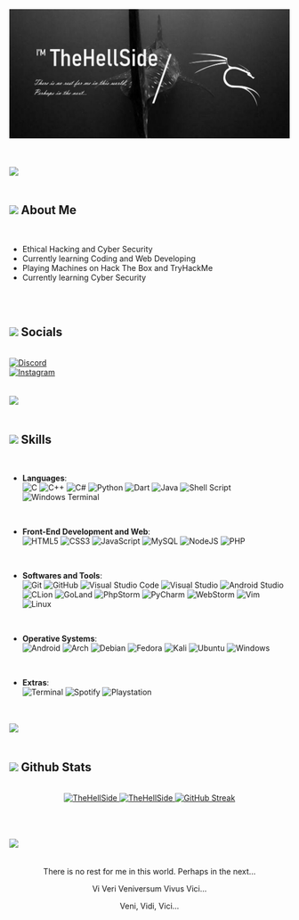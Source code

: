 <img alt="TheHellSide" src="Header.png" max-width=100%>


<br><br>
   <img src="https://user-images.githubusercontent.com/73097560/115834477-dbab4500-a447-11eb-908a-139a6edaec5c.gif">
<br><br>
 
## <img src="https://user-images.githubusercontent.com/74038190/216120974-24a76b31-7f39-41f1-a38f-b3c1377cc612.png" width ="35"><b> About Me</b>
<br>

- Ethical Hacking and Cyber Security
- Currently learning Coding and Web Developing
- Playing Machines on Hack The Box and TryHackMe
- Currently learning Cyber Security


<br>
<br>


## <img src="https://cliply.co/wp-content/uploads/2019/12/371903520_SOCIAL_ICONS_TRANSPARENT_400px.gif" width ="35"><b> Socials</b>
<br>

<div>
      <a href="https://discord.com/invite/mNAhNX7Z">
   	   <img alt="Discord" src="https://img.shields.io/badge/Discord-%235865F2.svg?style=for-the-badge&logo=discord&logoColor=white"/>
      </a>
   <br>
      <a href="https://www.instagram.com/fabio.unknown?igsh=MXdiMHV3MGJud2VwMQ==">
	   <img alt="Instagram" src="https://img.shields.io/badge/Instagram-%23E4405F.svg?style=for-the-badge&logo=Instagram&logoColor=white"/>
      </a>
   <br>
</div>
<!--
<div>
      <a href="https://404">
	   <img alt="Linkedin" src="https://img.shields.io/badge/linkedin-%230077B5.svg?style=for-the-badge&logo=linkedin&logoColor=white"/>
      </a>
   <br>
       <a href="https://404">
	   <img alt="Snapchat" src="https://img.shields.io/badge/Snapchat-%23FFFC00.svg?style=for-the-badge&logo=Snapchat&logoColor=white"/>
      </a>
   <br>
      <a href="https://404">
	   <img alt="Telegram" src="https://img.shields.io/badge/Telegram-2CA5E0?style=for-the-badge&logo=telegram&logoColor=white"/>
      </a>
   <br>
      <a href="https://404">
	   <img alt="WhatsApp" src="https://img.shields.io/badge/WhatsApp-25D366?style=for-the-badge&logo=whatsapp&logoColor=white"/>
      </a>
   <br>
      <a href="https://404">
	   <img alt="X" src="https://img.shields.io/badge/X-%23000000.svg?style=for-the-badge&logo=X&logoColor=white"/>
      </a>
</div>
-->
<br><br>
   <img src="https://user-images.githubusercontent.com/73097560/115834477-dbab4500-a447-11eb-908a-139a6edaec5c.gif">
<br><br>


## <img src="https://media2.giphy.com/media/QssGEmpkyEOhBCb7e1/giphy.gif?cid=ecf05e47a0n3gi1bfqntqmob8g9aid1oyj2wr3ds3mg700bl&rid=giphy.gif" width ="35"><b> Skills</b>
<br>

<p align="center">

- **Languages**:
  <br>
    ![C](https://img.shields.io/badge/C%20-%232370ED.svg?style=for-the-badge&logo=c&logoColor=white)
    ![C++](https://img.shields.io/badge/C++%20-%2300599C.svg?style=for-the-badge&logo=c%2B%2B&logoColor=white)
    ![C#](https://img.shields.io/badge/c%23-%23239120.svg?style=for-the-badge&logo=csharp&logoColor=white)
    ![Python](https://img.shields.io/badge/Python%20-%2314354C.svg?style=for-the-badge&logo=python&logoColor=white)
    ![Dart](https://img.shields.io/badge/dart-%230175C2.svg?style=for-the-badge&logo=dart&logoColor=white)
    ![Java](https://img.shields.io/badge/java-%23ED8B00.svg?style=for-the-badge&logo=openjdk&logoColor=white)
    ![Shell Script](https://img.shields.io/badge/shell_script-%23121011.svg?style=for-the-badge&logo=gnu-bash&logoColor=white)
    ![Windows Terminal](https://img.shields.io/badge/Windows%20Terminal-%234D4D4D.svg?style=for-the-badge&logo=windows-terminal&logoColor=white)
<br>   
    
- **Front-End Development and Web**:
  <br>
   ![HTML5](https://img.shields.io/badge/HTML5%20-%23E34F26.svg?style=for-the-badge&logo=html5&logoColor=white)
   ![CSS3](https://img.shields.io/badge/CSS%20-%231572B6.svg?style=for-the-badge&logo=css3&logoColor=white)
   ![JavaScript](https://img.shields.io/badge/JavaScript%20-%23F7DF1E.svg?style=for-the-badge&logo=javascript&logoColor=black)
   ![MySQL](https://img.shields.io/badge/mysql-4479A1.svg?style=for-the-badge&logo=mysql&logoColor=white)
   ![NodeJS](https://img.shields.io/badge/node.js-6DA55F?style=for-the-badge&logo=node.js&logoColor=white)
   ![PHP](https://img.shields.io/badge/php-%23777BB4.svg?style=for-the-badge&logo=php&logoColor=white)
<br>

- **Softwares and Tools**:
  <br>
    ![Git](https://img.shields.io/badge/git-%23F05033.svg?style=for-the-badge&logo=git&logoColor=white)
    ![GitHub](https://img.shields.io/badge/github-%23121011.svg?style=for-the-badge&logo=github&logoColor=white)
    ![Visual Studio Code](https://img.shields.io/badge/Visual%20Studio%20Code-0078d7.svg?style=for-the-badge&logo=visual-studio-code&logoColor=white)
    ![Visual Studio](https://img.shields.io/badge/Visual%20Studio-5C2D91.svg?style=for-the-badge&logo=visual-studio&logoColor=white)
    ![Android Studio](https://img.shields.io/badge/android%20studio-346ac1?style=for-the-badge&logo=android%20studio&logoColor=white)
    ![CLion](https://img.shields.io/badge/CLion-black?style=for-the-badge&logo=clion&logoColor=white)
    ![GoLand](https://img.shields.io/badge/GoLand-0f0f0f?&style=for-the-badge&logo=goland&logoColor=white)
    ![PhpStorm](https://img.shields.io/badge/phpstorm-143?style=for-the-badge&logo=phpstorm&logoColor=black&color=black&labelColor=darkorchid)
    ![PyCharm](https://img.shields.io/badge/pycharm-143?style=for-the-badge&logo=pycharm&logoColor=black&color=black&labelColor=green)
    ![WebStorm](https://img.shields.io/badge/webstorm-143?style=for-the-badge&logo=webstorm&logoColor=white&color=black)
    ![Vim](https://img.shields.io/badge/VIM-%2311AB00.svg?style=for-the-badge&logo=vim&logoColor=white)
    ![Linux](https://img.shields.io/badge/Linux-FCC624?style=for-the-badge&logo=linux&logoColor=black) 
<br>

- **Operative Systems**:
  <br>
    ![Android](https://img.shields.io/badge/Android-3DDC84?style=for-the-badge&logo=android&logoColor=white)
    ![Arch](https://img.shields.io/badge/Arch%20Linux-1793D1?logo=arch-linux&logoColor=fff&style=for-the-badge)
    ![Debian](https://img.shields.io/badge/Debian-D70A53?style=for-the-badge&logo=debian&logoColor=white)
    ![Fedora](https://img.shields.io/badge/Fedora-294172?style=for-the-badge&logo=fedora&logoColor=white)
    ![Kali](https://img.shields.io/badge/Kali-268BEE?style=for-the-badge&logo=kalilinux&logoColor=white)
    ![Ubuntu](https://img.shields.io/badge/Ubuntu-E95420?style=for-the-badge&logo=ubuntu&logoColor=white)
    ![Windows](https://img.shields.io/badge/Windows-0078D6?style=for-the-badge&logo=windows&logoColor=white)
<br>

- **Extras**:
  <br>
    ![Terminal](https://img.shields.io/badge/Terminal-%23054020?style=for-the-badge&logo=gnu-bash&logoColor=white)
    ![Spotify](https://img.shields.io/badge/Spotify-1ED760?style=for-the-badge&logo=spotify&logoColor=white)
    ![Playstation](https://img.shields.io/badge/Playstation-003791?style=for-the-badge&logo=playstation&logoColor=white)
</p>

<br><br>
   <img src="https://user-images.githubusercontent.com/73097560/115834477-dbab4500-a447-11eb-908a-139a6edaec5c.gif">
<br><br>


## <img src="https://media.giphy.com/media/iY8CRBdQXODJSCERIr/giphy.gif" width="35"><b> Github Stats </b>
<br>


<div align="center">

  <a href="https://github.com/TheHellSide/">
     <img src="https://github-readme-stats.vercel.app/api?username=TheHellSide&include_all_commits=true&count_private=true&show_icons=true&line_height=20&title_color=FE5F60&icon_color=357291&text_color=EBF4F8&bg_color=142A37" width="450" alt="TheHellSide"/>
     <img src="https://github-readme-stats.vercel.app/api/top-langs?username=TheHellSide&show_icons=true&locale=en&layout=compact&line_height=20&title_color=FE5F60&icon_color=357291&text_color=EBF4F8&bg_color=142A37" width="375" alt="TheHellSide"/>
  </a>
  <a href="https://git.io/streak-stats"><img src="https://github-readme-streak-stats.herokuapp.com?user=TheHellSide%20&theme=blood-dark&card_width=475&card_height=200" alt="GitHub Streak" />
  </a>
<br>
</div>


<br><br><br>
  <img src="https://user-images.githubusercontent.com/73097560/115834477-dbab4500-a447-11eb-908a-139a6edaec5c.gif">
<br><br>

<div align="center">
   <p align="center">There is no rest for me in this world.
   Perhaps in the next...
   </p>
   <p align="center">Vi Veri Veniversum Vivus Vici... 
   </p>
   <p align="center">Veni, Vidi, Vici... 
   </p>
</div>
